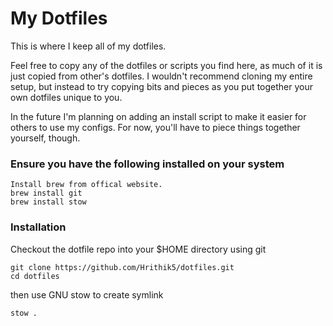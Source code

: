 # My Dotfiles

This is where I keep all of my dotfiles.

Feel free to copy any of the dotfiles or scripts you find here, as much of it is just copied from other's dotfiles. I wouldn't recommend cloning my entire setup, but instead to try copying bits and pieces as you put together your own dotfiles unique to you.

In the future I'm planning on adding an install script to make it easier for others to use my configs. For now, you'll have to piece things together yourself, though.


### Ensure you have the following installed on your system

<!---
### For linux run the following steps
```
sudo apt install build-essential

/bin/bash -c "$(curl -fsSL https://raw.githubusercontent.com/Homebrew/install/HEAD/install.sh)"

echo 'eval "$(/home/linuxbrew/.linuxbrew/bin/brew shellenv)"' >> /home/{name_of_the_dir}/.profile

eval "$(/home/linuxbrew/.linuxbrew/bin/brew shellenv)"

Verify with this -> brew doctor

```
--->

```
Install brew from offical website.
brew install git
brew install stow
```

### Installation

Checkout the dotfile repo into your $HOME directory using git

```
git clone https://github.com/Hrithik5/dotfiles.git
cd dotfiles
```
then use GNU stow to create symlink

```
stow .
```
